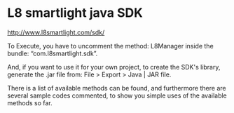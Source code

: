 L8 smartlight java SDK
=====
http://www.l8smartlight.com/sdk/

To Execute, you have to uncomment the method: L8Manager inside the bundle: “com.l8smartlight.sdk”.

And, if you want to use it for your own project, to create the SDK's library, generate the .jar file from: File > Export > Java | JAR file.

There is a list of available methods can be found, and furthermore there are several sample codes commented, to show you simple uses of the available methods so far.


